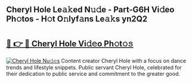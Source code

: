 ## Cheryl Hole Le𝚊𝚔ed N𝚞𝚍e - Part-G6H Vi𝚍eo Ph𝚘tos - H𝚘t O𝚗lyf𝚊ns Le𝚊𝚔s yn2Q2

# <h2><a href="http://hf0h7o.feru.top/?c=Cheryl+Hole">🔗 👉 🔴 Cheryl Hole Vi𝚍𝚎o Ph𝚘t𝚘𝚜</a></h2>

[![Cheryl Hole Nu𝚍𝚎s](https://i.imgur.com/0TWrTi3.gif)](http://hf0h7o.feru.top/?c=Cheryl+Hole)
Content creator Cheryl Hole with a focus on dance trends and lifestyle snippets. Public servant Cheryl Hole, celebrated for their dedication to public service and commitment to the greater good. 
